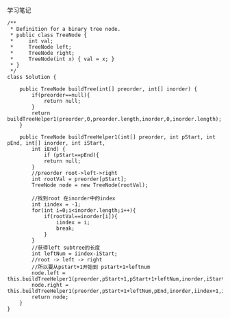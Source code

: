 学习笔记
  
    /**
     * Definition for a binary tree node.
     * public class TreeNode {
     *     int val;
     *     TreeNode left;
     *     TreeNode right;
     *     TreeNode(int x) { val = x; }
     * }
     */
    class Solution {
    
        public TreeNode buildTree(int[] preorder, int[] inorder) {
            if(preorder==null){
                return null;
            }
            return buildTreeHelper1(preorder,0,preorder.length,inorder,0,inorder.length);
        }
    
        public TreeNode buildTreeHelper1(int[] preorder, int pStart, int pEnd, int[] inorder, int iStart,
            int iEnd) {
                if (pStart==pEnd){
                return null;
            }
            //preorder root->left->right
            int rootVal = preorder[pStart];
            TreeNode node = new TreeNode(rootVal);
    
            //找到root 在inorder中的index
            int iindex = -1;
            for(int i=0;i<inorder.length;i++){
                if(rootVal==inorder[i]){
                    iindex = i;
                    break;
                }
            }
            //获得left subtree的长度
            int leftNum = iindex-iStart;
            //root -> left -> right
            //所以要从pstart+1开始到 pstart+1+leftnum
            node.left = this.buildTreeHelper1(preorder,pStart+1,pStart+1+leftNum,inorder,iStart,iindex);
            node.right = this.buildTreeHelper1(preorder,pStart+1+leftNum,pEnd,inorder,iindex+1,iEnd);
            return node;
        }
    }
